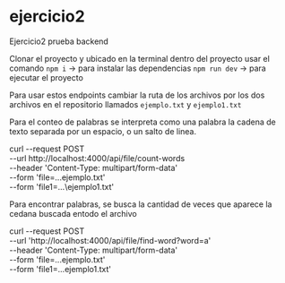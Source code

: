 # ejercicio2
Ejercicio2 prueba backend

Clonar el proyecto y ubicado en la terminal dentro del proyecto usar el comando
`npm i` -> para instalar las dependencias
`npm run dev` -> para ejecutar el proyecto

Para usar estos endpoints cambiar la ruta de los archivos por los dos archivos en el repositorio llamados `ejemplo.txt` y `ejemplo1.txt`

Para el conteo de palabras se interpreta como una palabra la cadena de texto separada por un espacio, o un salto de linea.

curl --request POST \
  --url http://localhost:4000/api/file/count-words \
  --header 'Content-Type: multipart/form-data' \
  --form 'file=...ejemplo.txt' \
  --form 'file1=...\ejemplo1.txt'

Para encontrar palabras, se busca la cantidad de veces que aparece la cedana buscada entodo el archivo

curl --request POST \
  --url 'http://localhost:4000/api/file/find-word?word=a' \
  --header 'Content-Type: multipart/form-data' \
  --form 'file=...ejemplo.txt' \
  --form 'file1=...ejemplo1.txt'
